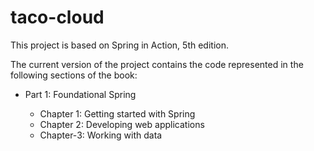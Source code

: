 # taco-cloud

This project is based on Spring in Action, 5th edition.

The current version of the project contains the code represented in the following sections of the book:
- Part 1: Foundational Spring  

  - Chapter 1: Getting started with Spring  
  - Chapter 2: Developing web applications  
  - Chapter-3: Working with data  

